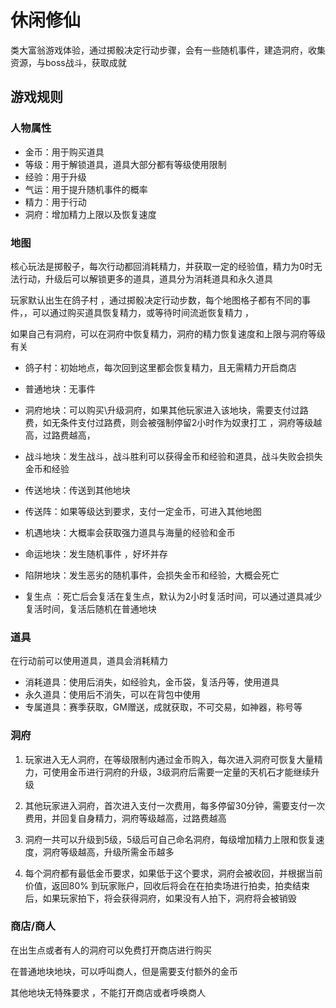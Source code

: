 # 休闲修仙

类大富翁游戏体验，通过掷骰决定行动步骤，会有一些随机事件，建造洞府，收集资源，与boss战斗，获取成就

## 游戏规则

### 人物属性

- 金币：用于购买道具
- 等级：用于解锁道具，道具大部分都有等级使用限制
- 经验：用于升级
- 气运：用于提升随机事件的概率
- 精力：用于行动
- 洞府：增加精力上限以及恢复速度

### 地图

核心玩法是掷骰子，每次行动都回消耗精力，并获取一定的经验值，精力为0时无法行动，升级后可以解锁更多的道具，道具分为消耗道具和永久道具

玩家默认出生在鸽子村 ，通过掷骰决定行动步数，每个地图格子都有不同的事件，，可以通过购买道具恢复精力，或等待时间流逝恢复精力 ，

如果自己有洞府，可以在洞府中恢复精力，洞府的精力恢复速度和上限与洞府等级有关

- 鸽子村：初始地点，每次回到这里都会恢复精力，且无需精力开启商店
- 普通地块：无事件
- 洞府地块：可以购买\升级洞府，如果其他玩家进入该地块，需要支付过路费，如无条件支付过路费，则会被强制停留2小时作为奴隶打工 ，洞府等级越高，过路费越高，
- 战斗地块：发生战斗，战斗胜利可以获得金币和经验和道具，战斗失败会损失金币和经验
- 传送地块：传送到其他地块
- 传送阵：如果等级达到要求，支付一定金币，可进入其他地图
- 机遇地块：大概率会获取强力道具与海量的经验和金币
- 命运地块：发生随机事件 ，好坏并存
- 陷阱地块：发生恶劣的随机事件，会损失金币和经验，大概会死亡

- 复生点 ：死亡后会复活在复生点，默认为2小时复活时间，可以通过道具减少复活时间，复活后随机在普通地块

### 道具

在行动前可以使用道具，道具会消耗精力

- 消耗道具：使用后消失，如经验丸，金币袋，复活丹等，使用道具
- 永久道具：使用后不消失，可以在背包中使用
- 专属道具：赛季获取，GM赠送，成就获取，不可交易，如神器，称号等

### 洞府

1. 玩家进入无人洞府，在等级限制内通过金币购入，每次进入洞府可恢复大量精力，可使用金币进行洞府的升级，3级洞府后需要一定量的天机石才能继续升级

2. 其他玩家进入洞府，首次进入支付一次费用，每多停留30分钟，需要支付一次费用，并回复自身精力，洞府等级越高，过路费越高

3. 洞府一共可以升级到5级，5级后可自己命名洞府，每级增加精力上限和恢复速度，洞府等级越高，升级所需金币越多

4. 每个洞府都有最低金币要求，如果低于这个要求，洞府会被收回，并根据当前价值，返回80% 到玩家账户，回收后将会在在拍卖场进行拍卖，拍卖结束后，如果玩家拍下，将会获得洞府，如果没有人拍下，洞府将会被销毁

### 商店/商人

在出生点或者有人的洞府可以免费打开商店进行购买

在普通地块地块，可以呼叫商人，但是需要支付额外的金币

其他地块无特殊要求 ，不能打开商店或者呼唤商人
